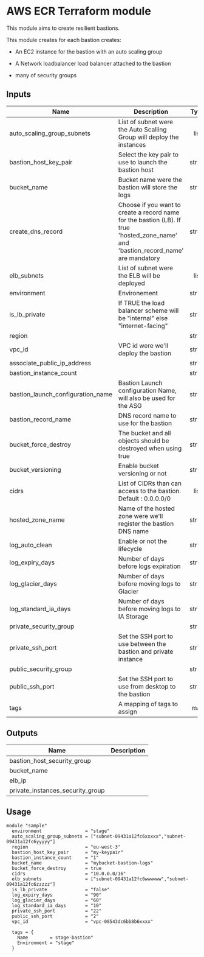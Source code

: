 # AWS ECR Terraform module

[logo]: _docs/terraformawsbastion.png "scheme"

This module aims to create resilient bastions.

 This module creates for each bastion creates:

- An EC2 instance for the bastion with an auto scaling group

- A Network loadbalancer load balancer attached to the bastion

- many of security groups

## Inputs

| Name | Description | Type | Default | Required |
|------|-------------|:----:|:-----:|:-----:|
| auto\_scaling\_group\_subnets | List of subnet were the Auto Scalling Group will deploy the instances | list | n/a | yes |
| bastion\_host\_key\_pair | Select the key pair to use to launch the bastion host | string | n/a | yes |
| bucket\_name | Bucket name were the bastion will store the logs | string | n/a | yes |
| create\_dns\_record | Choose if you want to create a record name for the bastion (LB). If true 'hosted_zone_name' and 'bastion_record_name' are mandatory | string | n/a | yes |
| elb\_subnets | List of subnet were the ELB will be deployed | list | n/a | yes |
| environment | Environement | string | n/a | yes |
| is\_lb\_private | If TRUE the load balancer scheme will be "internal" else "internet-facing" | string | n/a | yes |
| region |  | string | n/a | yes |
| vpc\_id | VPC id were we'll deploy the bastion | string | n/a | yes |
| associate\_public\_ip\_address |  | string | `"true"` | no |
| bastion\_instance\_count |  | string | `"1"` | no |
| bastion\_launch\_configuration\_name | Bastion Launch configuration Name, will also be used for the ASG | string | `"lc"` | no |
| bastion\_record\_name | DNS record name to use for the bastion | string | `""` | no |
| bucket\_force\_destroy | The bucket and all objects should be destroyed when using true | string | `"false"` | no |
| bucket\_versioning | Enable bucket versioning or not | string | `"true"` | no |
| cidrs | List of CIDRs than can access to the bastion. Default : 0.0.0.0/0 | list | `<list>` | no |
| hosted\_zone\_name | Name of the hosted zone were we'll register the bastion DNS name | string | `""` | no |
| log\_auto\_clean | Enable or not the lifecycle | string | `"false"` | no |
| log\_expiry\_days | Number of days before logs expiration | string | `"90"` | no |
| log\_glacier\_days | Number of days before moving logs to Glacier | string | `"60"` | no |
| log\_standard\_ia\_days | Number of days before moving logs to IA Storage | string | `"30"` | no |
| private\_security\_group |  | string | `""` | no |
| private\_ssh\_port | Set the SSH port to use between the bastion and private instance | string | `"22"` | no |
| public\_security\_group |  | string | `""` | no |
| public\_ssh\_port | Set the SSH port to use from desktop to the bastion | string | `"22"` | no |
| tags | A mapping of tags to assign | map | `<map>` | no |

## Outputs

| Name | Description |
|------|-------------|
| bastion\_host\_security\_group |  |
| bucket\_name |  |
| elb\_ip |  |
| private\_instances\_security\_group |  |

## Usage

`````
module "sample"
  environment                = "stage"
  auto_scaling_group_subnets = ["subnet-09431a12fc6xxxxx","subnet-09431a12fc6yyyyy"]
  region                     = "eu-west-3"
  bastion_host_key_pair      = "my-keypair"
  bastion_instance_count     = "1"
  bucket_name                = "mybucket-bastion-logs"
  bucket_force_destroy       = true
  cidrs                      = "10.0.0.0/16"
  elb_subnets                = ["subnet-09431a12fc6wwwwww","subnet-09431a12fc6zzzzz"]
  is_lb_private              = "false"
  log_expiry_days            = "90"
  log_glacier_days           = "60"
  log_standard_ia_days       = "10"
  private_ssh_port           = "22"
  public_ssh_port            = "2"
  vpc_id                     = "vpc-08543dc6bb8b6xxxx"

  tags = {
    Name        = stage-bastion"
    Environment = "stage"
  }

`````